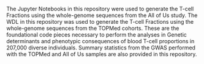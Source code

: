 The Jupyter Notebooks in this repository were used to generate the T-cell Fractions using the whole-genome sequences from the All of Us study. The WDL in this repository was used to generate the T-cell Fractions using the whole-genome sequences from the TOPMed cohorts. These are the foundational code pieces necessary to perform the analyses in Genetic determinants and phenotypic consequences of blood T-cell proportions in 207,000 diverse individuals. Summary statistics from the GWAS performed with the TOPMed and All of Us samples are also provided in this repository. 
